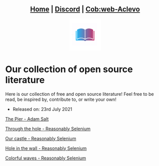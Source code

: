 <head>
    <link rel="shortcut icon" type="image/png" href="/favicon.png">
</head>

<center>
<h2>
<a href="https://literaturelibre.cobweb-aclevo.org">Home</a> |
<a href="https://discord.gg/z3GXvGtuek">Discord</a> |
<a href="https://cobweb-aclevo.org">Cob:web-Aclevo</a>
</h2>
</center>

<center><img src="/favicon.png" width="20%" height="20%"></center>

# Our collection of open source literature

Here is our collection of free and open source literature! Feel free to be read, be inspired by, contribute to, or write your own!

- Released on: 23rd July 2021

[The Pier - Adam Salt](literature/the-pier.md)

[Through the hole - Reasonably Selenium](literature/through_the_hole.md)

[Our castle - Reasonably Selenium](literature/our_castle.md)

[Hole in the wall - Reasonably Selenium](literature/hole_in_the_wall.md)

[Colorful waves - Reasonably Selenium](literature/colorful_waves.md)


